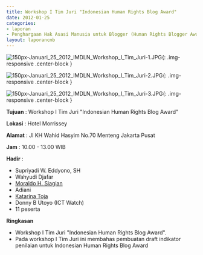 ```yaml
---
title: Workshop I Tim Juri "Indonesian Human Rights Blog Award"
date: 2012-01-25
categories:
- laporan
- Penghargaan Hak Asasi Manusia untuk Blogger (Human Rights Blogger Award)
layout: laporancmb
---
```



![150px-Januari_25_2012_IMDLN_Workshop_I_Tim_Juri-1.JPG](/uploads/150px-Januari_25_2012_IMDLN_Workshop_I_Tim_Juri-1.JPG){: .img-responsive .center-block }

![150px-Januari_25_2012_IMDLN_Workshop_I_Tim_Juri-2.JPG](/uploads/150px-Januari_25_2012_IMDLN_Workshop_I_Tim_Juri-2.JPG){: .img-responsive .center-block }

![150px-Januari_25_2012_IMDLN_Workshop_I_Tim_Juri-3.JPG](/uploads/150px-Januari_25_2012_IMDLN_Workshop_I_Tim_Juri-3.JPG){: .img-responsive .center-block }


**Tujuan** : Workshop I Tim Juri "Indonesian Human Rights Blog Award"

**Lokasi** : Hotel Morrissey 

**Alamat** : Jl KH Wahid Hasyim No.70 Menteng Jakarta Pusat 

**Jam** : 10.00 - 13.00 WIB 

**Hadir** :
* Supriyadi W. Eddyono, SH
* Wahyudi Djafar
* [Moraldo H. Siagian](http://wiki.ciptamedia.org/wiki/Moraldo_H._Siagian)
* Adiani
* [Katarina Toja](http://wiki.ciptamedia.org/wiki/Katarina_Toja)
* Donny B Utoyo (ICT Watch)
* 11 peserta 

**Ringkasan** 
* Workshop I Tim Juri "Indonesian Human Rights Blog Award". 
* Pada workshop I Tim Juri ini membahas pembuatan draft indikator penilaian untuk Indonesian Human Rights Blog Award
